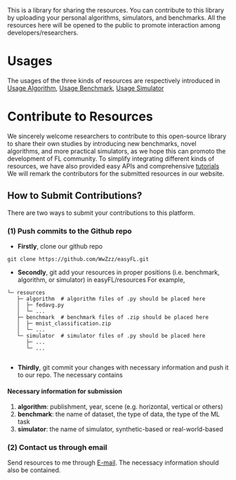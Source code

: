 This is a library for sharing the resources. You can contribute to this library by 
uploading your personal algorithms, simulators, and benchmarks. All the resources here will
be opened to the public to promote interaction among developers/researchers.

# Usages
The usages of the three kinds of resources are respectively introduced in [Usage Algorithm](./algorithm/index.md), [Usage Benchmark](./benchmark/index.md), [Usage Simulator](./simulator/index.md)

# Contribute to Resources
We sincerely welcome researchers to contribute to this open-source library to share their own studies by introducing new benchmarks, novel algorithms, and more practical simulators, as we hope this can promoto the development of FL community.
To simplify integrating different kinds of resources, we have also provided easy APIs and comprehensive [tutorials](../Tutorials/index.md) 
We will remark the contributors for the submitted resources in our website.

## How to Submit Contributions?
There are two ways to submit your contributions to this platform.

### (1) Push commits to the Github repo
- **Firstly**, clone our github repo
```shell
git clone https://github.com/WwZzz/easyFL.git
```

- **Secondly**, git add your resources in proper positions (i.e. benchmark, algorithm, or simulator) in easyFL/resources
For example, 
```
└─ resources
   ├─ algorithm  # algorithm files of .py should be placed here
   │  ├─ fedavg.py  
   │  └─ ...
   ├─ benchmark  # benchmark files of .zip should be placed here
   │  ├─ mnist_classification.zip 
   │  └─ ...
   └─ simulator  # simulator files of .py should be placed here
      ├─ ...
      └─ ...
 
```

- **Thirdly**, git commit your changes with necessary information and push it to our repo. The necessary contains

#### Necessary information for submission
1. **algorithm**: publishment, year, scene (e.g. horizontal, vertical or others)
2. **benchmark**: the name of dataset, the type of data, the type of the ML task
3. **simulator**: the name of simulator, synthetic-based or real-world-based

### (2) Contact us through email
Send resources to me through [E-mail](../about.md). The necessacy information should also be contained.


